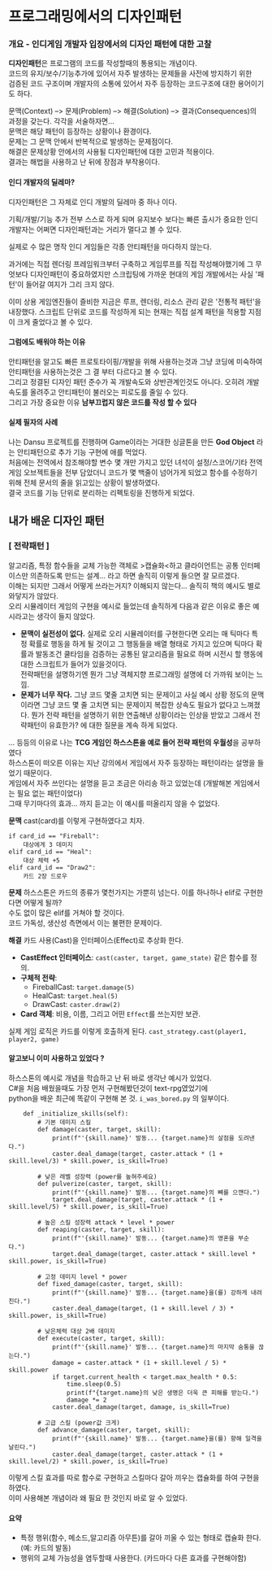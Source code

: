 # 프로그래밍에서의 디자인패턴
### 개요 - 인디게임 개발자 입장에서의 디자인 패턴에 대한 고찰
<b>디자인패턴</b>은 프로그램의 코드를 작성할때의 통용되는 개념이다.  
코드의 유지/보수/기능추가에 있어서 자주 발생하는 문제들을 사전에 방지하기 위한  
검증된 코드 구조이며 개발자의 소통에 있어서 자주 등장하는 코드구조에 대한 용어이기도 하다.  

문맥(Context) –> 문제(Problem) –> 해결(Solution) –> 결과(Consequences)의 과정을 갖는다.
각각을 서술하자면...  
문맥은 해당 패턴이 등장하는 상황이나 환경이다.  
문제는 그 문맥 안에서 반복적으로 발생하는 문제점이다.  
해결은 문제상황 안에서의 사용될 디자인패턴에 대한  고민과 적용이다.  
결과는 해법을 사용하고 난 뒤에 장점과 부작용이다.  

#### 인디 개발자의 딜레마?  
디자인패턴은 그 자체로 인디 개발의 딜레마 중 하나 이다.  

기획/개발/기능 추가 전부 스스로 하게 되며 유지보수 보다는 빠른 출시가 중요한 인디 개발자는 어쩌면 디자인패턴과는 거리가 멀다고 볼 수 있다.  

실제로 수 많은 명작 인디 게임들은 각종 안티패턴을 마다하지 않는다.  

과거에는 직접 렌더링 프레임워크부터 구축하고 게임루프를 직접 작성해야했기에 그 무엇보다 디자인패턴이 중요하였지만 스크립팅에 가까운 현대의 게임 개발에서는 사실 '패턴'이 들어갈 여지가 그리 크지 않다.  

이미 상용 게임엔진들이 즐비한 지금은 루프, 렌더링, 리소스 관리 같은 '전통적 패턴'을 내장했다. 스크립트 단위로 코드를 작성하게 되는 현재는 직접 설계 패턴을 적용할 지점이 크게 줄었다고 볼 수 있다.  


#### 그럼에도 배워야 하는 이유
안티패턴을 알고도 빠른 프로토타이핑/개발을 위해 사용하는것과 그냥 코딩에 미숙하여 안티패턴을 사용하는것은 그 결 부터 다르다고 볼 수 있다.  
그리고 정결된 디자인 패턴 준수가 꼭 개발속도와 상반관계인것도 아니다. 오히려 개발 속도를 올려주고 안티패턴이 불러오는 피로도를 줄일 수 있다.  
그리고 가장 중요한 이유 **남부끄럽지 않은 코드를 작성 할 수 있다**  

#### 실제 필자의 사례
나는 Dansu 프로젝트를 진행하며 Game이라는 거대한 싱글톤을 만든 **God Object** 라는 안티패턴으로 추가 기능 구현에 애를 먹었다.  
처음에는 전역에서 참조해야할 변수 몇 개만 가지고 있던 녀석이 설정/스코어/기타 전역 게임 오브젝트들을 전부 담았더니 코드가 몇 백줄이 넘어가게 되었고 함수를 수정하기 위해 전체 문서의 줄을 읽고있는 상황이 발생하였다.  
결국 코드를 기능 단위로 분리하는 리펙토링을 진행하게 되었다.  

## 내가 배운 디자인 패턴
###  [ 전략패턴 ]
알고리즘, 특정 함수들을 교체 가능한 객체로 >캡슐화<하고 클라이언트는 공통 인터페이스만 의존하도록 만드는 설계... 라고 하면 솔직히 이렇게 들으면 잘 모르겠다.  
이해는 되지만 그래서 어떻게 쓰라는거지? 이해되지 않는다... 솔직히 책의 예시도 별로 와닿지가 않았다.  
오리 시뮬레이터 게임의 구현을 예시로 들었는데 솔직하게 다음과 같은 이유로 좋은 예시라고는 생각이 들지 않았다.  

- **문맥이 실전성이 없다.**
실제로 오리 시뮬레이터를 구현한다면 오리는 매 틱마다 특정 확률로 행동을 하게 될 것이고 그 행동들을 배열 형태로 가지고 있으며 틱마다 확률과 발동조건 쿨타임을 검증하는 공통된 알고리즘을 필요로 하며 시전시 할 행동에 대한 스크립트가 들어가 있을것이다.  
전략패턴을 설명하기엔 뭔가 그냥 객체지향 프로그래밍 설명에 더 가까워 보이는 느낌.  
- **문제가 너무 작다.**
그냥 코드 몇줄 고치면 되는 문제이고 사실 예시 상황 정도의 문맥이라면 그냥 코드 몇 줄 고치면 되는 문제이지 복잡한 상속도 필요가 없다고 느껴졌다.
뭔가 전략 패턴을 설명하기 위한 연출해낸 상황이라는 인상을 받았고 그래서 전략패턴이 유효한가? 에 대한 질문을 계속 하게 되었다.  

... 등등의 이유로 나는 **TCG 게임인 하스스톤을 예로 들어 전략 패턴의 우월성**을 공부하였다  
하스스톤이 떠오른 이유는 지난 강의에서 게임에서 자주 등장하는 패턴이라는 설명을 들었기 때문이다.  
게임에서 자주 쓰인다는 설명을 듣고 조금은 아리송 하고 있었는데 (개발해본 게임에서는 필요 없는 패턴이었다)  
그때 무기마다의 효과... 까지 듣고는 이 예시를 떠올리지 않을 수 없었다.  

**문맥**
cast(card)를 이렇게 구현하였다고 치자.  
```
if card_id == "Fireball":
	대상에게 3 데미지
elif card_id == "Heal":
    대상 체력 +5
elif card_id == "Draw2":
    카드 2장 드로우
```

**문제**
하스스톤은 카드의 종류가 몇천가지는 가뿐히 넘는다. 이를 하나하나 elif로 구현한다면 어떻게 될까?  
수도 없이 많은 elif를 거쳐야 할 것이다.  
코드 가독성, 생산성 측면에서 이는 불편한 문제이다.  


**해결**
카드 사용(Cast)을 인터페이스(Effect)로 추상화 한다.  

-   **CastEffect 인터페이스**: `cast(caster, target, game_state)` 같은 함수를 정의.
-   **구체적 전략**:
    -   FireballCast: `target.damage(5)`
    -   HealCast: `target.heal(5)`
    -   DrawCast: `caster.draw(2)`
-   **Card 객체**: 비용, 이름, 그리고 어떤 `Effect`를 쓰는지만 보관.
    
실제 게임 로직은 카드를 이렇게 호출하게 된다. `cast_strategy.cast(player1, player2, game)`  

#### 알고보니 이미 사용하고 있었다 ?
하스스톤의 예시로 개념을 학습하고 난 뒤 바로 생각난 예시가 있었다.  
C#을 처음 배웠을때도 가장 먼저 구현해봤던것이 text-rpg였었기에  
python을 배운 최근에 똑같이 구현해 본 것. `i_was_bored.py` 의 일부이다.  
```
    def _initialize_skills(self):
        # 기본 데미지 스킬
        def damage(caster, target, skill):
            print(f"'{skill.name}' 발동... {target.name}의 살점을 도려낸다.")
            caster.deal_damage(target, caster.attack * (1 + skill.level/3) * skill.power, is_skill=True)

        # 낮은 레벨 성장력 (power를 높혀주세요)
        def pulverize(caster, target, skill):
            print(f"'{skill.name}' 발동... {target.name}의 뼈를 으깬다.")
            target.deal_damage(target, caster.attack * (1 + skill.level/5) * skill.power, is_skill=True)

        # 높은 스킬 성장력 attack * level * power
        def reaping(caster, target, skill):
            print(f"'{skill.name}' 발동... {target.name}의 영혼을 부순다.")
            target.deal_damage(target, caster.attack * skill.level * skill.power, is_skill=True)

        # 고정 데미지 level * power
        def fixed_damage(caster, target, skill):
            print(f"'{skill.name}' 발동... {target.name}을(를) 강하게 내려친다.")
            caster.deal_damage(target, (1 + skill.level / 3) * skill.power, is_skill=True)

        # 낮은체력 대상 2배 데미지
        def execute(caster, target, skill):
            print(f"'{skill.name}' 발동... {target.name}의 마지막 숨통을 끊는다.")
            damage = caster.attack * (1 + skill.level / 5) * skill.power
            if target.current_health < target.max_health * 0.5:
                time.sleep(0.5)
                print(f"{target.name}의 낮은 생명은 더욱 큰 피해를 받는다.")
                damage *= 2
            caster.deal_damage(target, damage, is_skill=True)

        # 고급 스킬 (power값 크게)
        def advance_damage(caster, target, skill):
            print(f"'{skill.name}' 발동... {target.name}을(를) 향해 일격을 날린다.")
            caster.deal_damage(target, caster.attack * (1 + skill.level/2) * skill.power, is_skill=True)

```

이렇게 스킬 효과를 따로 함수로 구현하고 스킬마다 갈아 끼우는 캡슐화를 하여 구현을 하였다.  
이미 사용해본 개념이라 왜 필요 한 것인지 바로 알 수 있었다.  

#### 요약  
- 특정 행위(함수, 메소드,알고리즘 아무튼)를 갈아 끼울 수 있는 형태로 캡슐화 한다. (예: 카드의 발동)  
- 행위의 교체 가능성을 염두할때 사용한다. (카드마다 다른 효과를 구현해야함)  
